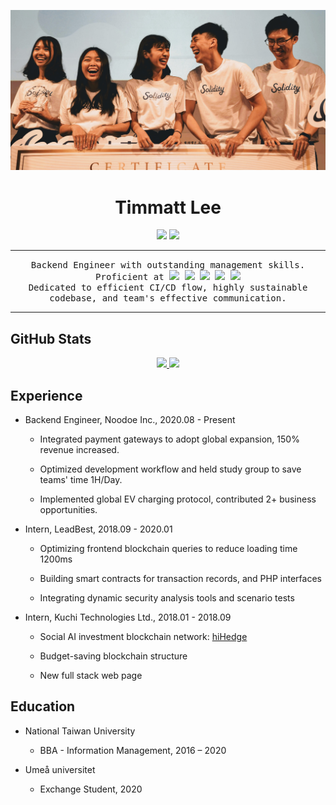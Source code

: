 ![Banner](https://raw.githubusercontent.com/Timmatt-Lee/Timmatt-Lee/main/src/banner.jpg)

<h1 align="center">Timmatt Lee</h1>

<p align="center">
  <a href="https://linkedin.com/in/timmatt-lee"><img src="https://img.shields.io/badge/-Timmatt%20Lee-0077B5?style=flat&logo=Linkedin&logoColor=white"/></a>
  <a href="mailto:qpalzm19970904@gmail.com"><img src="https://img.shields.io/badge/-qpalzm19970904@gmail.com-D14836?style=flat&logo=Gmail&logoColor=white"/></a>
</p>
<hr>
<p align="center">
  <samp>
      Backend Engineer with outstanding management skills.
    <br>
Proficient at <img src="https://img.shields.io/badge/-NestJS-05122A?style=flat&logo=nestjs"> <img src="https://img.shields.io/badge/-Laravel-05122A?style=flat&logo=Laravel"> <img src="https://img.shields.io/badge/-MySQL-05122A?style=flat&logo=MySQL"> <img src="https://img.shields.io/badge/-MongoDb-05122A?style=flat&logo=MongoDb"> <img src="https://img.shields.io/badge/-Solidity-05122A?style=flat&logo=Solidity">
    <br>
      Dedicated to efficient CI/CD flow, highly sustainable codebase, and team's effective communication.
  </samp>
</p>
<hr>

## GitHub Stats

<p align="center">
<a href="https://github.com/Timmatt-Lee">
  <img height="180em" src="https://github-readme-stats-eight-theta.vercel.app/api?username=Timmatt-Lee&show_icons=true&theme=algolia&include_all_commits=true&count_private=true"/>
  <img height="180em" src="https://github-readme-stats-eight-theta.vercel.app/api/top-langs/?username=Timmatt-Lee&layout=compact&langs_count=8&theme=algolia"/>
</a>
</p>

## Experience

- Backend Engineer, Noodoe Inc., 2020.08 - Present

  - Integrated payment gateways to adopt global expansion, 150% revenue increased.

  - Optimized development workflow and held study group to save teams' time 1H/Day.

  - Implemented global EV charging protocol, contributed 2+ business opportunities.

- Intern, LeadBest, 2018.09 - 2020.01

  - Optimizing frontend blockchain queries to reduce loading time 1200ms

  - Building smart contracts for transaction records, and PHP interfaces

  - Integrating dynamic security analysis tools and scenario tests

- Intern, Kuchi Technologies Ltd., 2018.01 - 2018.09

  - Social AI investment blockchain network: [hiHedge](https://github.com/Timmatt-Lee/hiHedge)

  - Budget-saving blockchain structure

  - New full stack web page

## Education

- National Taiwan University

  - BBA - Information Management, 2016 – 2020
 
- Umeå universitet

  - Exchange Student, 2020
